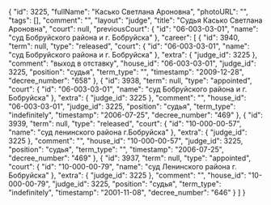 {
    "id": 3225,
    "fullName": "Касько Светлана Ароновна",
    "photoURL": "",
    "tags": [],
    "comment": "",
    "layout": "judge",
    "title": "Судья Касько Светлана Ароновна",
    "court": null,
    "previousCourt": {
        "id": "06-003-03-01",
        "name": "суд Бобруйского района и г. Бобруйска"
    },
    "career": [
        {
            "id": 3940,
            "term": null,
            "type": "released",
            "court": {
                "id": "06-003-03-01",
                "name": "суд Бобруйского района и г. Бобруйска"
            },
            "extra": {
                "judge_id": 3225
            },
            "comment": "выход в отставку",
            "house_id": "06-003-03-01",
            "judge_id": 3225,
            "position": "судья",
            "term_type": "",
            "timestamp": "2009-12-28",
            "decree_number": "658"
        },
        {
            "id": 3938,
            "term": null,
            "type": "appointed",
            "court": {
                "id": "06-003-03-01",
                "name": "суд Бобруйского района и г. Бобруйска"
            },
            "extra": {
                "judge_id": 3225
            },
            "comment": "",
            "house_id": "06-003-03-01",
            "judge_id": 3225,
            "position": "судья",
            "term_type": "indefinitely",
            "timestamp": "2006-07-25",
            "decree_number": "469"
        },
        {
            "id": 3939,
            "term": null,
            "type": "released",
            "court": {
                "id": "10-000-00-57",
                "name": "суд ленинского района г.Бобруйска"
            },
            "extra": {
                "judge_id": 3225
            },
            "comment": "",
            "house_id": "10-000-00-57",
            "judge_id": 3225,
            "position": "судья",
            "term_type": "",
            "timestamp": "2006-07-25",
            "decree_number": "469"
        },
        {
            "id": 3937,
            "term": null,
            "type": "appointed",
            "court": {
                "id": "10-000-00-79",
                "name": "суд Ленинского района г. Бобруйска"
            },
            "extra": {
                "judge_id": 3225
            },
            "comment": "",
            "house_id": "10-000-00-79",
            "judge_id": 3225,
            "position": "судья",
            "term_type": "indefinitely",
            "timestamp": "2001-11-08",
            "decree_number": "646"
        }
    ]
}